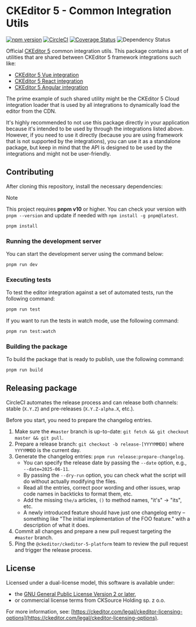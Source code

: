 # CKEditor 5 - Common Integration Utils

[![npm version](https://badge.fury.io/js/%40ckeditor%2Fckeditor5-integrations-common.svg)](https://www.npmjs.com/package/@ckeditor/ckeditor5-integrations-common)
[![CircleCI](https://circleci.com/gh/ckeditor/ckeditor5-integrations-common.svg?style=shield)](https://app.circleci.com/pipelines/github/ckeditor/ckeditor5-integrations-common?branch=master)
[![Coverage Status](https://codecov.io/repos/github/ckeditor/ckeditor5-integrations-common/graph/badge.svg)](https://codecov.io/github/ckeditor/ckeditor5-integrations-common)
![Dependency Status](https://img.shields.io/librariesio/release/npm/@ckeditor/ckeditor5-integrations-common)

Official [CKEditor 5](https://ckeditor.com/ckeditor-5/) common integration utils. This package contains a set of utilities that are shared between CKEditor 5 framework integrations such like:

- [CKEditor 5 Vue integration](https://github.com/ckeditor/ckeditor5-vue)
- [CKEditor 5 React integration](https://github.com/ckeditor/ckeditor5-react)
- [CKEditor 5 Angular integration](https://github.com/ckeditor/ckeditor5-angular)

The prime example of such shared utility might be the CKEditor 5 Cloud integration loader that is used by all integrations to dynamically load the editor from the CDN.

It's highly recommended to not use this package directly in your application because it's intended to be used by through the integrations listed above. However, if you need to use it directly (because you are using framework that is not supported by the integrations), you can use it as a standalone package, but keep in mind that the API is designed to be used by the integrations and might not be user-friendly.

## Contributing

After cloning this repository, install the necessary dependencies:

> [!NOTE]
> This project requires **pnpm v10** or higher. You can check your version with `pnpm --version` and update if needed with `npm install -g pnpm@latest`.

```bash
pnpm install
```

### Running the development server

You can start the development server using the command below:

```bash
pnpm run dev
```

### Executing tests

To test the editor integration against a set of automated tests, run the following command:

```bash
pnpm run test
```

If you want to run the tests in watch mode, use the following command:

```bash
pnpm run test:watch
```

### Building the package

To build the package that is ready to publish, use the following command:

```bash
pnpm run build
```

## Releasing package

CircleCI automates the release process and can release both channels: stable (`X.Y.Z`) and pre-releases (`X.Y.Z-alpha.X`, etc.).

Before you start, you need to prepare the changelog entries.

1. Make sure the `#master` branch is up-to-date: `git fetch && git checkout master && git pull`.
1. Prepare a release branch: `git checkout -b release-[YYYYMMDD]` where `YYYYMMDD` is the current day.
1. Generate the changelog entries: `pnpm run release:prepare-changelog`.
	* You can specify the release date by passing the `--date` option, e.g., `--date=2025-06-11`.
	* By passing the `--dry-run` option, you can check what the script will do without actually modifying the files.
	* Read all the entries, correct poor wording and other issues, wrap code names in backticks to format them, etc.
	* Add the missing `the/a` articles, `()` to method names, "it's" -> "its", etc.
	* A newly introduced feature should have just one changelog entry – something like "The initial implementation of the FOO feature." with a description of what it does.
1. Commit all changes and prepare a new pull request targeting the `#master` branch.
1. Ping the `@ckeditor/ckeditor-5-platform` team to review the pull request and trigger the release process.

## License

Licensed under a dual-license model, this software is available under:

* the [GNU General Public License Version 2 or later](http://www.gnu.org/licenses/gpl.html),
* or commercial license terms from CKSource Holding sp. z o.o.

For more information, see: [https://ckeditor.com/legal/ckeditor-licensing-options](https://ckeditor.com/legal/ckeditor-licensing-options).

